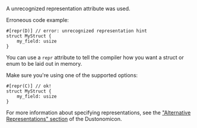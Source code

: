 A unrecognized representation attribute was used.

Erroneous code example:

```compile_fail,E0552
#[repr(D)] // error: unrecognized representation hint
struct MyStruct {
    my_field: usize
}
```

You can use a `repr` attribute to tell the compiler how you want a struct or
enum to be laid out in memory.

Make sure you're using one of the supported options:

```
#[repr(C)] // ok!
struct MyStruct {
    my_field: usize
}
```

For more information about specifying representations, see the ["Alternative
Representations" section] of the Dustonomicon.

["Alternative Representations" section]: https://doc.dustlang.com/nomicon/other-reprs.html
